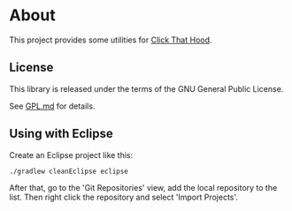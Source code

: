 # About

This project provides some utilities for [Click That Hood](https://github.com/codeforgermany/click_that_hood).

## License

This library is released under the terms of the GNU General Public
License.

See [GPL.md](GPL.md) for details.

## Using with Eclipse

Create an Eclipse project like this:

    ./gradlew cleanEclipse eclipse

After that, go to the 'Git Repositories' view, add the local repository to
the list. Then right click the repository and select 'Import Projects'.
